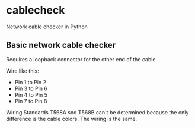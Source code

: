 # cablecheck
Network cable checker in Python

## Basic network cable checker

Requires a loopback connector for the other end of the cable.

Wire like this:

* Pin 1 to Pin 2
* Pin 3 to Pin 6
* Pin 4 to Pin 5
* Pin 7 to Pin 8

Wiring Standards T568A snd T568B can't be determined because the only difference is the cable colors. The wiring is the same.
